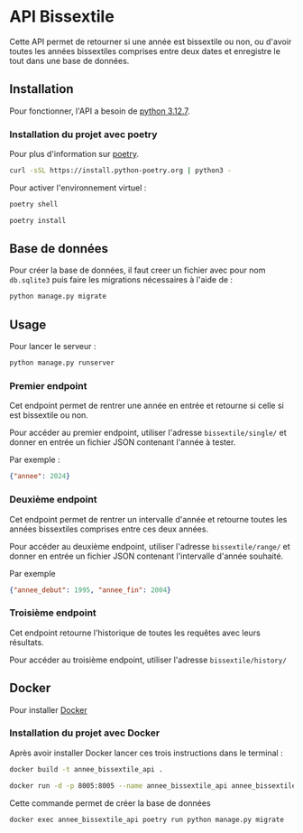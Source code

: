# API Bissextile
Cette API permet de retourner si une année est bissextile ou non, 
ou d'avoir toutes les années bissextiles comprises entre deux dates 
et enregistre le tout dans une base de données.

## Installation
Pour fonctionner, l'API a besoin de [python 3.12.7](https://www.python.org/downloads/).

### Installation du projet avec poetry 

Pour plus d'information sur [poetry](https://python-poetry.org/).
```bash
curl -sSL https://install.python-poetry.org | python3 -
```

Pour activer l'environnement virtuel :
```bash
poetry shell
```

```bash
poetry install
```

## Base de données
Pour créer la base de données, il faut creer un fichier avec pour nom `db.sqlite3` 
puis faire les migrations nécessaires à l'aide de :
```bash
python manage.py migrate
```

## Usage
Pour lancer le serveur :
```bash
python manage.py runserver
```

### Premier endpoint
Cet endpoint permet de rentrer une année en entrée et retourne si celle si est bissextile ou non.

Pour accéder au premier endpoint, utiliser l'adresse `bissextile/single/`
et donner en entrée un fichier JSON contenant l'année à tester. 

Par exemple :
```json
{"annee": 2024}
```

### Deuxième endpoint
Cet endpoint permet de rentrer un intervalle d'année et retourne toutes les années bissextiles comprises entre ces deux années.

Pour accéder au deuxième endpoint, utiliser l'adresse `bissextile/range/`
et donner en entrée un fichier JSON contenant l'intervalle d'année souhaité. 

Par exemple 
```json
{"annee_debut": 1995, "annee_fin": 2004}
```

### Troisième endpoint
Cet endpoint retourne l'historique de toutes les requêtes avec leurs résultats.

Pour accéder au troisième endpoint, utiliser l'adresse `bissextile/history/`

## Docker
Pour installer [Docker](https://docs.docker.com/)

### Installation du projet avec Docker
Après avoir installer Docker lancer ces trois instructions dans le terminal :
```bash
docker build -t annee_bissextile_api .
```

```bash
docker run -d -p 8005:8005 --name annee_bissextile_api annee_bissextile_api
```
Cette commande permet de créer la base de données
```bash
docker exec annee_bissextile_api poetry run python manage.py migrate
```